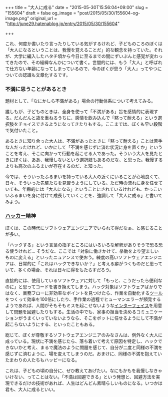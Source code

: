 +++
title = "大人に成る"
date = "2015-05-30T15:56:04+09:00"
slug = "155604"
draft = false
og_image = "post/2015/05/30/155604-og-image.png"
original_url = "http://june29.hatenablog.jp/entry/2015/05/30/155604"

+++

<p>これ、何度か書いたり言ったりしている気がするけれど、子どものころのぼくは「大人になるということは、我慢を覚えることだ」的な観念を持っていた。それが、大学に編入したハタチ頃から今日に至るまでの間にずいぶんと感覚が変わってきたので、その経緯なんかについて書く。世間的には、もう「大人」と呼ばれて仕方ない年齢になってしまっているので、今のぼくが思う「大人」ってやつについての認識も文章化するです。</p>

<h3>不満に思うことがあるとき</h3>

<p>題材として、「なにかしら不満がある」場合の行動体系について考えてみる。</p>

<p>誰しもが、子どものときは、全身を使って「不満がある」旨を感情的に表現する。だんだんと歳を重ねるうちに、感情を飲み込んで「黙って耐える」という選択肢をチョイスできるようになってきたりもする。ここまでは、ぼくも早い段階で気付いたこと。</p>

<p>あるときに知り合った大人は、不満があったときに「黙って耐える」ことは苦手な人だったけれど、いかにして「不満を感じずに済む状況に身を置くか」ということを考え、そこに向かって行動を起こせる人であった。そういう大人を見たときにぼくは、ああ、我慢しないという選択肢もあるのだな、と思った。我慢するよりも高次のふるまいが存在するのだ、と知った。</p>

<p>今では、そういったふるまいを持っている大人の近くにいることが心地良くて、日々、そういった先輩たちを見習うようにしている。ただ時の流れに身を任せていても、年齢的には「大人になる」ということにされているけれども、かっこいいふるまいを身に付けて成長していくことを、強調して「大人に成る」と書いてみよう。</p>

<h3>
<a class="keyword" href="http://d.hatena.ne.jp/keyword/%A5%CF%A5%C3%A5%AB%A1%BC">ハッカー</a>精神</h3>

<p>ぼくは、この時代にソフトウェアエンジニアでいられて得だなぁ、と感じることが多い。</p>

<p>「ハックする」という言葉の指すところにはいろいろな解釈がありそうで恐る恐る使うけれど… そうだな、ここでは「対象に働きかけて、挙動をより望ましいものに変える」といったニュアンスで使おう。練度の高いソフトウェアエンジニアは、日常的に「これはハックできないか？」と考える癖がつくものだと思っていて、多くの場合、それは日々に得をもたらすだろう。</p>

<p>直接的には、使用しているソフトウェアに対して「もっと、こうだったら便利なのに」と思ってコードを書き換えてしまう。ハック対象はソフトウェアばかりではなく、業務フローに非効率なポイントを見つけたら、作業を自動化する<a class="keyword" href="http://d.hatena.ne.jp/keyword/%A5%C4%A1%BC%A5%EB">ツール</a>をつくって効率を100倍にしたり、手作業の過程でヒューマンエラーが頻発するようであれば、人間がそもそもミスを起こせないような<a class="keyword" href="http://d.hatena.ne.jp/keyword/%A5%A4%A5%F3%A5%BF%A1%BC%A5%D5%A5%A7%A5%A4%A5%B9">インターフェイス</a>を用意して問題を回避したりもする。生活の中でも、家事の担当を決めるコミュニケーションがうまくいっていないようなら、そこをボットに任せるようにして不満が起こらないようにする、といったこともある。</p>

<p>総じて、ぼくが尊敬するソフトウェアエンジニアのみなさんは、例外なく大人に成っている。現状に不満を感じたら、落ち着いて考えて原因を特定し、ハックできないかと考え、まるで魔法のように問題を感じて、自分が二度と同様の不満を感じずに済むように、場を変えてしまうのだ。おまけに、同様の不満を抱えていたまわりの人たちもハッピーになる。</p>

<p>これは、子どもの頃の自分に、ぜひ教えてあげたい。なにもかもを我慢しなきゃいけない、ってことはない。「不満は回避できる」という発想と、回避方法を実現できるだけの技術があれば、人生はどんどん素晴らしいものになる。いつかは君も、大人に成るといい。</p>
